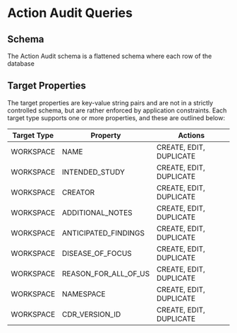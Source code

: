 # Action Audit Queries

## Schema
The Action Audit schema is a flattened schema where each row of the database 

## Target Properties
The target properties are key-value string pairs and are not in a strictly
controlled schema, but are rather enforced by application constraints. Each target type 
supports one or more properties, and these are outlined below:

| Target Type | Property  | Actions |
|-------------|----------|---------|
| WORKSPACE   | NAME     | CREATE, EDIT, DUPLICATE |
| WORKSPACE | INTENDED_STUDY | CREATE, EDIT, DUPLICATE |
| WORKSPACE | CREATOR |  CREATE, EDIT, DUPLICATE |
| WORKSPACE | ADDITIONAL_NOTES |  CREATE, EDIT, DUPLICATE |
| WORKSPACE | ANTICIPATED_FINDINGS |  CREATE, EDIT, DUPLICATE |
| WORKSPACE | DISEASE_OF_FOCUS |  CREATE, EDIT, DUPLICATE |
| WORKSPACE | REASON_FOR_ALL_OF_US |  CREATE, EDIT, DUPLICATE |
| WORKSPACE | NAMESPACE |  CREATE, EDIT, DUPLICATE |
| WORKSPACE | CDR_VERSION_ID |  CREATE, EDIT, DUPLICATE |



